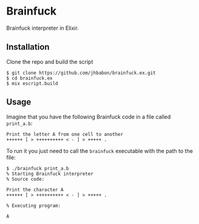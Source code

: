 # Brainfuck

Brainfuck interpreter in Elixir.

## Installation

Clone the repo and build the script

```
$ git clone https://github.com/jhbabon/brainfuck.ex.git
$ cd brainfuck.ex
$ mix escript.build
```

## Usage

Imagine that you have the following Brainfuck code in a file called `print_a.b`:

```brainfuck
Print the letter A from one cell to another
++++++ [ > ++++++++++ < - ] > +++++ .
```

To run it you just need to call the `brainfuck` executable with the path to the file:

```
$ ./brainfuck print_a.b
% Starting Brainfuck interpreter
% Source code:

Print the character A
++++++ [ > ++++++++++ < - ] > +++++ .

% Executing program:

A
```
